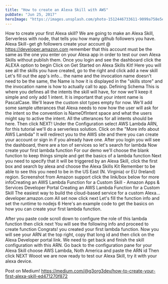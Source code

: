 ```yaml
---
title: "How to create an Alexa Skill with AWS"
pubDate: "Jun 25, 2017"
heroImage: "https://images.unsplash.com/photo-1512446733611-9099a758e5e5?ixlib=rb-4.0.3&ixid=MnwxMjA3fDB8MHxwaG90by1wYWdlfHx8fGVufDB8fHx8&auto=format&fit=crop&w=1470&q=80"
---
```


How to create your first Alexa skill?
We are going to make an Alexa Skill, Serverless with node, that tells you how many github followers you have.
Alexa Skill - get gh followers
create your account @ https://developer.amazon.com remember that this account must be the same as the one you enter on your Alexa app in order to test our own Alexa Skills without publish them.
Once you login and see the dashboard click the ALEXA option to begin
Click on Get Started on Alexa Skills Kit!
Here you will see all the skills you have created, go to the right and click add a new skill
Let's fill out the app's info… the name and the invocation name doesn't need to be the same, the Name is how it is displayed in the "skills store" and the invocation name is how to actually call to app.
Defining Schema
This is where you defines all the intents the skill will have, for now we'll keep it simple and only add 1 intent. It is important that your intent name is PascalCase.
We'll leave the custom slot types empty for now.
We'll add some sample utterances that Alexa needs to now how the user will ask for the intent so the convention is NameOfIntent space and what the users might say to active the intent. All the utterances for all intents should be here. Then click NEXT!
Under the Configuration select AWS Lambda ARN, for this tutorial we'll do a serverless solution. Click on the "More info about AWS Lambda"
It will redirect you to the AWS site and there you can create your account or sign in if you already have one.
After you login you will see the dashboard, there are a ton of services so let's search for lambda
Now create your first lambda function
For our demo we'll choose the blank function to keep things simple and get the basics of a lambda function
Next you need to specify that it will be triggered by an Alexa Skill, click the first box and search by alexa and choose the Alexa Skills Kit
Remember to be able to see this you need to be in the US East (N. Virginia) or EU (Ireland) region.
Screenshot from Amazon support click the link/box below for more infoCreating an AWS Lambda Function for a Custom Skill - Amazon Apps & Services Developer Portal
Creating an AWS Lambda Function for a Custom Skill The easiest way to build the cloud-based service for a custom Alexa…developer.amazon.com
All set now click next
Let's fill the function info and set the runtime to nodejs 6
Here's an example code to get the basics on how you can create your first lambda function.

After you paste code scroll down to configure the role of this lambda function then click next
You will see the following info and proceed to create function
Congrats! you created your first lambda function. Now you will see your ARN at the top right, copy that long id and then click on the Alexa Developer portal link. We need to get back and finish the skill configuration with this ARN.
Go back to the configuration pane for your Alexa Skill choose AWS Lambda, Noth America and paste the ARN id
Then click NEXT
Wooot we are now ready to test our Alexa Skill, try it with your alexa device.

Post on Medium!
https://medium.com/@g3org3dev/how-to-create-your-first-alexa-skill-ed471270f872
